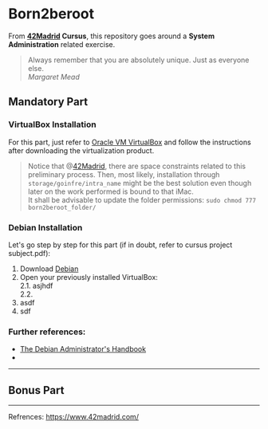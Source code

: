 # Born2beroot
From **[42Madrid](https://www.42madrid.com/) Cursus**, this repository goes around a __System Administration__ related exercise.

> Always remember that you are absolutely unique. Just as everyone else.  
*Margaret Mead*

## Mandatory Part 
### VirtualBox Installation
For this part, just refer to [Oracle VM VirtualBox](https://www.virtualbox.org/) and follow the instructions after downloading the virtualization product.
> Notice that @[42Madrid](https://www.42madrid.com/), there are space constraints related to this preliminary process. Then, most likely, installation through `storage/goinfre/intra_name` might be the best solution even though later on the work performed is bound to that iMac.  
> It shall be advisable to update the folder permissions: `sudo chmod 777 born2beroot_folder/` 

### Debian Installation
Let's go step by step for this part (if in doubt, refer to cursus project subject.pdf):
1. Download [Debian](https://www.debian.org/)
2. Open your previously installed VirtualBox:  
    2.1. asjhdf  
    2.2.
3. asdf
4. sdf


### Further references:
- [The Debian Administrator's Handbook](https://www.debian.org/doc/manuals/debian-handbook/case-study.en.html)
- 
___

## Bonus Part



----
Refrences:
<https://www.42madrid.com/>
